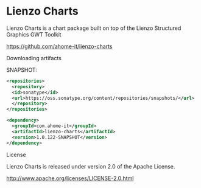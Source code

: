 Lienzo Charts
======

Lienzo Charts is a chart package built on top of the Lienzo Structured Graphics GWT Toolkit

https://github.com/ahome-it/lienzo-charts

Downloading artifacts

SNAPSHOT:

```xml
<repositories>
  <repository>
  <id>sonatype</id>
  <url>https://oss.sonatype.org/content/repositories/snapshots/</url>
  </repository>
</repositories>

<dependency>
  <groupId>com.ahome-it</groupId>
  <artifactId>lienzo-charts</artifactId>
  <version>1.0.122-SNAPSHOT</version>
</dependency>
```

License

Lienzo Charts is released under version 2.0 of the Apache License.

http://www.apache.org/licenses/LICENSE-2.0.html
